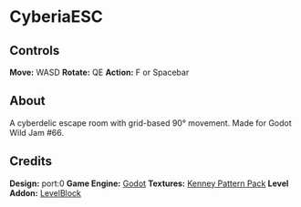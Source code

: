 # CyberiaESC

## Controls

**Move:** WASD
**Rotate:** QE
**Action:** F or Spacebar

## About

A cyberdelic escape room with grid-based 90° movement. Made for Godot Wild Jam #66.

## Credits

**Design:** port:0
**Game Engine:** [Godot](https://godotengine.org)
**Textures:** [Kenney Pattern Pack](https://www.kenney.nl/assets/pattern-pack)
**Level Addon:** [LevelBlock](https://github.com/Reun-Media/godot-levelblock)